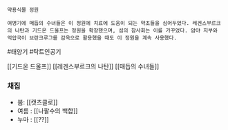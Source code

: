 
```
약용식물 정원

여명기에 매듭의 수녀들은 이 정원에 치료에 도움이 되는 약초들을 심어두었다. 레겐스부르크의 나탄과 기드온 드울프는 정원을 확장했으며, 섬의 참사회는 이를 가꾸었다. 암야 지부와 억압국이 브란크루그를 감옥으로 활용했을 때도 이 정원을 계속 사용했다.

```


#태양기 
#탁트인공기 

[[기드온 드울프]]
[[레겐스부르크의 나탄]]
[[매듭의 수녀들]]


### 채집

* 봄: [[캣츠클로]]
* 여름 : [[나팔수의 백합]]
* 누마 : [[??]]
